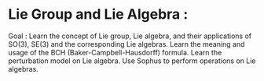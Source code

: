 # Lie Group and Lie Algebra :

Goal : Learn the concept of Lie group, Lie algebra, and their applications of
SO(3), SE(3) and the corresponding Lie algebras. Learn the meaning and usage of the BCH (Baker-Campbell-Hausdorff) formula. Learn the perturbation model on Lie algebra. Use Sophus to perform operations on Lie algebras.


